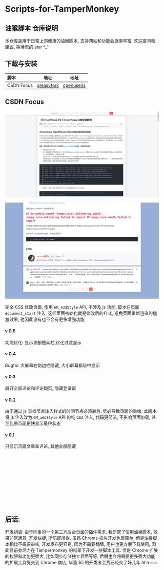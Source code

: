 # Scripts-for-TamperMonkey

## 油猴脚本 仓库说明

本仓库是用于日常上网使用的油猴脚本, 支持网站和功能会逐渐丰富, 欢迎提问和建议, 期待您的 star ^\_^

## 下载与安装

| 脚本       |                                 地址                                 |                              地址                              |
| :--------- | :------------------------------------------------------------------: | :------------------------------------------------------------: |
| CSDN Focus | [greasyfork](https://greasyfork.org/zh-CN/scripts/420352-csdn-focus) | [openuserjs](https://openuserjs.org/scripts/Germxu/CSDN_Focus) |


## CSDN Focus

![头部](images/design_2.png) 

![评论](images/comment.png)

完全 CSS 修改页面, 使用 `GM_addStyle` API, 不涉及 js 功能, 脚本在页面 `document_start` 注入, 这样页面初始化就是修改后的样式, 避免页面重新渲染的尴尬效果, 也因此没有也不会有更多增强功能

#### v 0.5
功能优化: 显示顶部搜索栏,优化过渡显示

#### v 0.4
Bugfix: 大屏幕右侧边栏隐藏, 大小屏幕都居中显示

#### v 0.3
展开全部评论和评论翻页, 隐藏登录窗

#### v 0.2

由于通过 js 查找节点注入样式的时间节点必须靠后, 势必导致页面的重绘, 此版本将 js 注入改为 `GM_addStyle` API 的纯 css 注入, 代码更简洁, 不影响页面加载, 甚至比原页面更快显示最终状态

#### v 0.1

只显示页面文章和评论, 其他全部隐藏

&emsp;  
&emsp;  
&emsp;  
&emsp;  
&emsp;  
&emsp;  
&emsp;  
&emsp;  
&emsp;  
&emsp;

## 后话:

开发初衷: 由于同事的一个第三方后台页面的插件需求, 我研究了使用油猴脚本, 效果非常满意, 开发快捷, 所见即所得. 虽然 Chrome 插件开发也很简单, 但是油猴脚本相比不需要审核, 开发发布更容易, 因为不需要翻墙, 用户也更方便下载使用, 因此目前会尽力在 Tampermonkey 的框架下开发一些脚本工具. 但是 Chrome 扩展的权限和功能更强大, 比如同步存储独立界面等等, 后期也会将需要更多强大功能的扩展工具提交到 Chrome 商店, 毕竟 $5 的开发者会费已经交了好几年 hhh~~~
